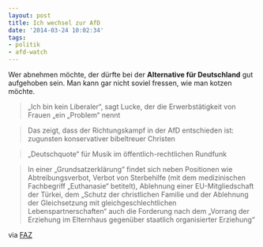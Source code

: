 ```yaml
---
layout: post
title: Ich wechsel zur AfD
date: '2014-03-24 10:02:34'
tags:
- politik
- afd-watch
---
```


Wer abnehmen möchte, der dürfte bei der **Alternative für Deutschland** gut aufgehoben sein. Man kann gar nicht soviel fressen, wie man kotzen möchte.

>„Ich bin kein Liberaler“, sagt Lucke, der die Erwerbstätigkeit von Frauen „ein „Problem“ nennt

>Das zeigt, dass der Richtungskampf in der AfD entschieden ist: zugunsten konservativer bibeltreuer Christen

>„Deutschquote“ für Musik im öffentlich-rechtlichen Rundfunk

>In einer „Grundsatzerklärung“ findet sich neben Positionen wie Abtreibungsverbot, Verbot von Sterbehilfe (mit dem medizinischen Fachbegriff „Euthanasie“ betitelt), Ablehnung einer EU-Mitgliedschaft der Türkei, dem „Schutz der christlichen Familie und der Ablehnung der Gleichsetzung mit gleichgeschlechtlichen Lebenspartnerschaften“ auch die Forderung nach dem „Vorrang der Erziehung im Elternhaus gegenüber staatlich organisierter Erziehung“

via [FAZ](http://www.faz.net/aktuell/afd-kritisiert-rechte-von-schwulen-und-muslime-12837646.html)